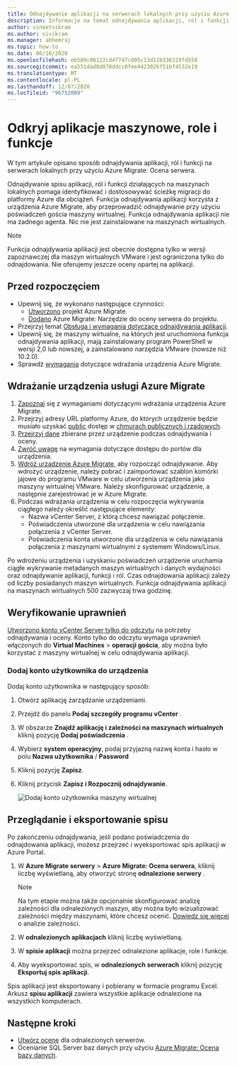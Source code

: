 ```yaml
---
title: Odnajdywanie aplikacji na serwerach lokalnych przy użyciu Azure Migrate
description: Informacje na temat odnajdywania aplikacji, ról i funkcji na serwerach lokalnych przy użyciu narzędzia do oceny Azure Migrate Server.
author: vineetvikram
ms.author: vivikram
ms.manager: abhemraj
ms.topic: how-to
ms.date: 06/10/2020
ms.openlocfilehash: eb589c08122cd47747c005c13d12b336319fd558
ms.sourcegitcommit: ea551dad8d870ddcc0fee4423026f51bf4532e19
ms.translationtype: MT
ms.contentlocale: pl-PL
ms.lasthandoff: 12/07/2020
ms.locfileid: "96752009"
---
```

# <a name="discover-machine-apps-roles-and-features"></a>Odkryj aplikacje maszynowe, role i funkcje

W tym artykule opisano sposób odnajdywania aplikacji, ról i funkcji na serwerach lokalnych przy użyciu Azure Migrate: Ocena serwera.

Odnajdywanie spisu aplikacji, ról i funkcji działających na maszynach lokalnych pomaga identyfikować i dostosowywać ścieżkę migracji do platformy Azure dla obciążeń. Funkcja odnajdywania aplikacji korzysta z urządzenia Azure Migrate, aby przeprowadzić odnajdywanie przy użyciu poświadczeń gościa maszyny wirtualnej. Funkcja odnajdywania aplikacji nie ma żadnego agenta. Nic nie jest zainstalowane na maszynach wirtualnych.

> [!NOTE]
> Funkcja odnajdywania aplikacji jest obecnie dostępna tylko w wersji zapoznawczej dla maszyn wirtualnych VMware i jest ograniczona tylko do odnajdowania. Nie oferujemy jeszcze oceny opartej na aplikacji. 


## <a name="before-you-start"></a>Przed rozpoczęciem

- Upewnij się, że wykonano następujące czynności:
    - [Utworzono](./create-manage-projects.md) projekt Azure Migrate.
    - [Dodano](how-to-assess.md) Azure Migrate: Narzędzie do oceny serwera do projektu.
- Przejrzyj temat [Obsługa i wymagania dotyczące odnajdywania aplikacji](migrate-support-matrix-vmware.md#vmware-requirements).
- Upewnij się, że maszyny wirtualne, na których jest uruchomiona funkcja odnajdywania aplikacji, mają zainstalowany program PowerShell w wersji 2,0 lub nowszej, a zainstalowano narzędzia VMware (nowsze niż 10.2.0).
- Sprawdź [wymagania](migrate-appliance.md) dotyczące wdrażania urządzenia Azure Migrate.


## <a name="deploy-the-azure-migrate-appliance"></a>Wdrażanie urządzenia usługi Azure Migrate

1. [Zapoznaj](migrate-appliance.md#appliance---vmware) się z wymaganiami dotyczącymi wdrażania urządzenia Azure Migrate.
2. Przejrzyj adresy URL platformy Azure, do których urządzenie będzie musiało uzyskać [public](migrate-appliance.md#public-cloud-urls) dostęp w [chmurach publicznych i rządowych](migrate-appliance.md#government-cloud-urls).
3. [Przejrzyj dane](migrate-appliance.md#collected-data---vmware) zbierane przez urządzenie podczas odnajdywania i oceny.
4. [Zwróć uwagę](migrate-support-matrix-vmware.md#port-access-requirements) na wymagania dotyczące dostępu do portów dla urządzenia.
5. [Wdróż urządzenie Azure Migrate,](how-to-set-up-appliance-vmware.md) aby rozpocząć odnajdywanie. Aby wdrożyć urządzenie, należy pobrać i zaimportować szablon komórki jajowe do programu VMware w celu utworzenia urządzenia jako maszyny wirtualnej VMware. Należy skonfigurować urządzenie, a następnie zarejestrować je w Azure Migrate.
6. Podczas wdrażania urządzenia w celu rozpoczęcia wykrywania ciągłego należy określić następujące elementy:
    - Nazwa vCenter Server, z którą chcesz nawiązać połączenie.
    - Poświadczenia utworzone dla urządzenia w celu nawiązania połączenia z vCenter Server.
    - Poświadczenia konta utworzone dla urządzenia w celu nawiązania połączenia z maszynami wirtualnymi z systemem Windows/Linux.

Po wdrożeniu urządzenia i uzyskaniu poświadczeń urządzenie uruchamia ciągłe wykrywanie metadanych maszyn wirtualnych i danych wydajności oraz odnajdywanie aplikacji, funkcji i ról.  Czas odnajdowania aplikacji zależy od liczby posiadanych maszyn wirtualnych. Funkcja odnajdywania aplikacji na maszynach wirtualnych 500 zazwyczaj trwa godzinę.

## <a name="verify-permissions"></a>Weryfikowanie uprawnień

[Utworzono konto vCenter Server tylko do odczytu](./tutorial-discover-vmware.md#prepare-vmware) na potrzeby odnajdywania i oceny. Konto tylko do odczytu wymaga uprawnień włączonych do **Virtual Machines**  >  **operacji gościa**, aby można było korzystać z maszyny wirtualnej w celu odnajdywania aplikacji.

### <a name="add-the-user-account-to-the-appliance"></a>Dodaj konto użytkownika do urządzenia

Dodaj konto użytkownika w następujący sposób:

1. Otwórz aplikację zarządzanie urządzeniami. 
2. Przejdź do panelu **Podaj szczegóły programu vCenter** .
3. W obszarze **Znajdź aplikację i zależności na maszynach wirtualnych** kliknij pozycję **Dodaj poświadczenia** .
3. Wybierz **system operacyjny**, podaj przyjazną nazwę konta i hasło w polu **Nazwa użytkownika** / **Password**
6. Kliknij pozycję **Zapisz**.
7. Kliknij przycisk **Zapisz i Rozpocznij odnajdywanie**.

    ![Dodaj konto użytkownika maszyny wirtualnej](./media/how-to-create-group-machine-dependencies-agentless/add-vm-credential.png)


## <a name="review-and-export-the-inventory"></a>Przeglądanie i eksportowanie spisu

Po zakończeniu odnajdywania, jeśli podano poświadczenia do odnajdowania aplikacji, możesz przejrzeć i wyeksportować spis aplikacji w Azure Portal.

1. W **Azure Migrate serwery**  >  **Azure Migrate: Ocena serwera**, kliknij liczbę wyświetlaną, aby otworzyć stronę **odnalezione serwery** .

    > [!NOTE]
    > Na tym etapie można także opcjonalnie skonfigurować analizę zależności dla odnalezionych maszyn, aby można było wizualizować zależności między maszynami, które chcesz ocenić. [Dowiedz się więcej](concepts-dependency-visualization.md) o analizie zależności.

2. W **odnalezionych aplikacjach** kliknij liczbę wyświetlaną.
3. W **spisie aplikacji** można przejrzeć odnalezione aplikacje, role i funkcje.
4. Aby wyeksportować spis, w **odnalezionych serwerach** kliknij pozycję **Eksportuj spis aplikacji**.

Spis aplikacji jest eksportowany i pobierany w formacie programu Excel. Arkusz **spisu aplikacji** zawiera wszystkie aplikacje odnalezione na wszystkich komputerach.

## <a name="next-steps"></a>Następne kroki

- [Utwórz ocenę](how-to-create-assessment.md) dla odnalezionych serwerów.
- Ocenianie SQL Server baz danych przy użyciu [Azure Migrate: Ocena bazy danych](/sql/dma/dma-assess-sql-data-estate-to-sqldb?view=sql-server-2017).